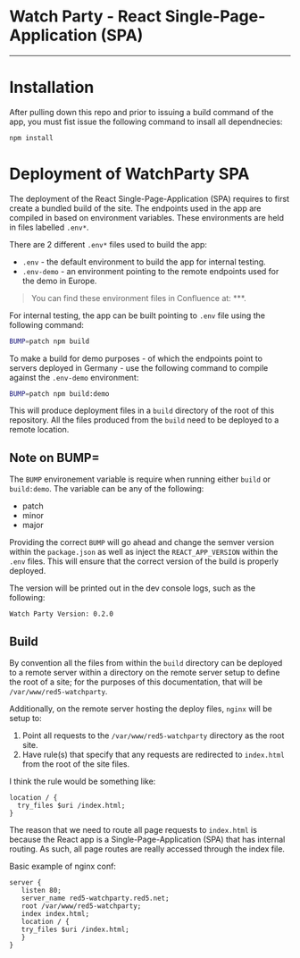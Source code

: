 # Watch Party - React Single-Page-Application (SPA)

---

# Installation

After pulling down this repo and prior to issuing a build command of the app, you must fist issue the following command to insall all dependnecies:

```sh
npm install
```

# Deployment of WatchParty SPA

The deployment of the React Single-Page-Application (SPA) requires to first create a bundled build of the site. The endpoints used in the app are compiled in based on environment variables. These environments are held in files labelled `.env*`.

There are 2 different `.env*` files used to build the app:

* `.env` - the default environment to build the app for internal testing.
* `.env-demo` - an environment pointing to the remote endpoints used for the demo in Europe.

> You can find these environment files in Confluence at: ***.

For internal testing, the app can be built pointing to `.env` file using the following command:

```sh
BUMP=patch npm build
```

To make a build for demo purposes - of which the endpoints point to servers deployed in Germany - use the following command to compile against the `.env-demo` environment:

```sh
BUMP=patch npm build:demo
```

This will produce deployment files in a `build` directory of the root of this repository. All the files produced from the `build` need to be deployed to a remote location.

## Note on BUMP=

The `BUMP` environement variable is require when running either `build` or `build:demo`. The variable can be any of the following:

* patch
* minor
* major

Providing the correct `BUMP` will go ahead and change the semver version within the `package.json` as well as inject the `REACT_APP_VERSION` within the `.env` files. This will ensure that the correct version of the build is properly deployed.

The version will be printed out in the dev console logs, such as the following:

```
Watch Party Version: 0.2.0
```

## Build

By convention all the files from within the `build` directory can be deployed to a remote server within a directory on the remote server setup to define the root of a site; for the purposes of this documentation, that will be `/var/www/red5-watchparty`.

Additionally, on the remote server hosting the deploy files, `nginx` will be setup to:

1. Point all requests to the `/var/www/red5-watchparty` directory as the root site.
2. Have rule(s) that specify that any requests are redirected to `index.html` from the root of the site files.

I think the rule would be something like:

```
location / {
  try_files $uri /index.html;
}
```

The reason that we need to route all page requests to `index.html` is because the React app is a Single-Page-Application (SPA) that has internal routing. As such, all page routes are really accessed through the index file.

Basic example of nginx conf:

```
server {
   listen 80;
   server_name red5-watchparty.red5.net;
   root /var/www/red5-watchparty;
   index index.html;
   location / {
   try_files $uri /index.html;
   }
}
